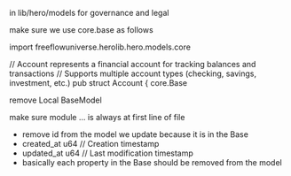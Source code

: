 in lib/hero/models
for governance and legal

make sure we use core.base as follows

import freeflowuniverse.herolib.hero.models.core

// Account represents a financial account for tracking balances and transactions
// Supports multiple account types (checking, savings, investment, etc.)
pub struct Account {
    core.Base

remove Local BaseModel

make sure module ... is always at first line of file

- remove id from the model we update because it is in the Base
- created_at u64 // Creation timestamp
- updated_at u64 // Last modification timestamp
- basically each property in the Base should be removed from the model
